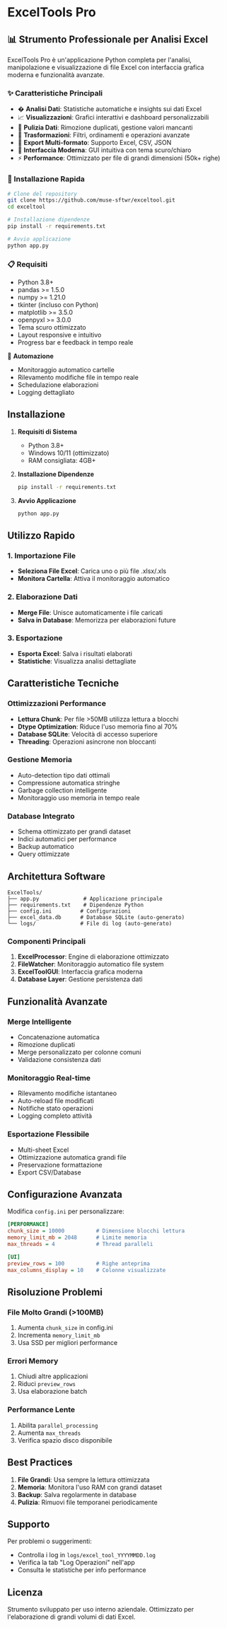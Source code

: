 # ExcelTools Pro

## 📊 Strumento Professionale per Analisi Excel

ExcelTools Pro è un'applicazione Python completa per l'analisi, manipolazione e visualizzazione di file Excel con interfaccia grafica moderna e funzionalità avanzate.

### ✨ Caratteristiche Principali

- � **Analisi Dati**: Statistiche automatiche e insights sui dati Excel
- 📈 **Visualizzazioni**: Grafici interattivi e dashboard personalizzabili
- 🧹 **Pulizia Dati**: Rimozione duplicati, gestione valori mancanti
- 🔄 **Trasformazioni**: Filtri, ordinamenti e operazioni avanzate
- 💾 **Export Multi-formato**: Supporto Excel, CSV, JSON
- 🎨 **Interfaccia Moderna**: GUI intuitiva con tema scuro/chiaro
- ⚡ **Performance**: Ottimizzato per file di grandi dimensioni (50k+ righe)

### 🚀 Installazione Rapida

```bash
# Clone del repository
git clone https://github.com/muse-sftwr/exceltool.git
cd exceltool

# Installazione dipendenze
pip install -r requirements.txt

# Avvio applicazione
python app.py
```

### 📋 Requisiti

- Python 3.8+
- pandas >= 1.5.0
- numpy >= 1.21.0
- tkinter (incluso con Python)
- matplotlib >= 3.5.0
- openpyxl >= 3.0.0
- Tema scuro ottimizzato
- Layout responsive e intuitivo
- Progress bar e feedback in tempo reale

🔄 **Automazione**
- Monitoraggio automatico cartelle
- Rilevamento modifiche file in tempo reale
- Schedulazione elaborazioni
- Logging dettagliato

## Installazione

1. **Requisiti di Sistema**
   - Python 3.8+
   - Windows 10/11 (ottimizzato)
   - RAM consigliata: 4GB+

2. **Installazione Dipendenze**
   ```bash
   pip install -r requirements.txt
   ```

3. **Avvio Applicazione**
   ```bash
   python app.py
   ```

## Utilizzo Rapido

### 1. Importazione File
- **Seleziona File Excel**: Carica uno o più file .xlsx/.xls
- **Monitora Cartella**: Attiva il monitoraggio automatico

### 2. Elaborazione Dati
- **Merge File**: Unisce automaticamente i file caricati
- **Salva in Database**: Memorizza per elaborazioni future

### 3. Esportazione
- **Esporta Excel**: Salva i risultati elaborati
- **Statistiche**: Visualizza analisi dettagliate

## Caratteristiche Tecniche

### Ottimizzazioni Performance
- **Lettura Chunk**: Per file >50MB utilizza lettura a blocchi
- **Dtype Optimization**: Riduce l'uso memoria fino al 70%
- **Database SQLite**: Velocità di accesso superiore
- **Threading**: Operazioni asincrone non bloccanti

### Gestione Memoria
- Auto-detection tipo dati ottimali
- Compressione automatica stringhe
- Garbage collection intelligente
- Monitoraggio uso memoria in tempo reale

### Database Integrato
- Schema ottimizzato per grandi dataset
- Indici automatici per performance
- Backup automatico
- Query ottimizzate

## Architettura Software

```
ExcelTools/
├── app.py              # Applicazione principale
├── requirements.txt    # Dipendenze Python
├── config.ini         # Configurazioni
├── excel_data.db      # Database SQLite (auto-generato)
└── logs/              # File di log (auto-generato)
```

### Componenti Principali

1. **ExcelProcessor**: Engine di elaborazione ottimizzato
2. **FileWatcher**: Monitoraggio automatico file system
3. **ExcelToolGUI**: Interfaccia grafica moderna
4. **Database Layer**: Gestione persistenza dati

## Funzionalità Avanzate

### Merge Intelligente
- Concatenazione automatica
- Rimozione duplicati
- Merge personalizzato per colonne comuni
- Validazione consistenza dati

### Monitoraggio Real-time
- Rilevamento modifiche istantaneo
- Auto-reload file modificati
- Notifiche stato operazioni
- Logging completo attività

### Esportazione Flessibile
- Multi-sheet Excel
- Ottimizzazione automatica grandi file
- Preservazione formattazione
- Export CSV/Database

## Configurazione Avanzata

Modifica `config.ini` per personalizzare:

```ini
[PERFORMANCE]
chunk_size = 10000          # Dimensione blocchi lettura
memory_limit_mb = 2048      # Limite memoria
max_threads = 4             # Thread paralleli

[UI]
preview_rows = 100          # Righe anteprima
max_columns_display = 10    # Colonne visualizzate
```

## Risoluzione Problemi

### File Molto Grandi (>100MB)
1. Aumenta `chunk_size` in config.ini
2. Incrementa `memory_limit_mb`
3. Usa SSD per migliori performance

### Errori Memory
1. Chiudi altre applicazioni
2. Riduci `preview_rows`
3. Usa elaborazione batch

### Performance Lente
1. Abilita `parallel_processing`
2. Aumenta `max_threads`
3. Verifica spazio disco disponibile

## Best Practices

1. **File Grandi**: Usa sempre la lettura ottimizzata
2. **Memoria**: Monitora l'uso RAM con grandi dataset
3. **Backup**: Salva regolarmente in database
4. **Pulizia**: Rimuovi file temporanei periodicamente

## Supporto

Per problemi o suggerimenti:
- Controlla i log in `logs/excel_tool_YYYYMMDD.log`
- Verifica la tab "Log Operazioni" nell'app
- Consulta le statistiche per info performance

## Licenza

Strumento sviluppato per uso interno aziendale.
Ottimizzato per l'elaborazione di grandi volumi di dati Excel.
